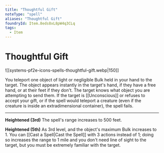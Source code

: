 ```yaml
---
title: "Thoughtful Gift"
noteType: "spell"
aliases: "Thoughtful Gift"
foundryId: Item.8eds8xL8pW4q3CLq
tags:
  - Item
---
```


# Thoughtful Gift
![[systems-pf2e-icons-spells-thoughtful-gift.webp|150]]

You teleport one object of light or negligible Bulk held in your hand to the target. The object appears instantly in the target's hand, if they have a free hand, or at their feet if they don't. The target knows what object you are attempting to send them. If the target is [[Unconscious]] or refuses to accept your gift, or if the spell would teleport a creature (even if the creature is inside an extradimensional container), the spell fails.

* * *

**Heightened (3rd)** The spell's range increases to 500 feet.

**Heightened (5th)** As 3rd level, and the object's maximum Bulk increases to 1. You can [[Cast a Spell|Cast the Spell]] with 3 actions instead of 1; doing so increases the range to 1 mile and you don't need line of sight to the target, but you must be extremely familiar with the target.

